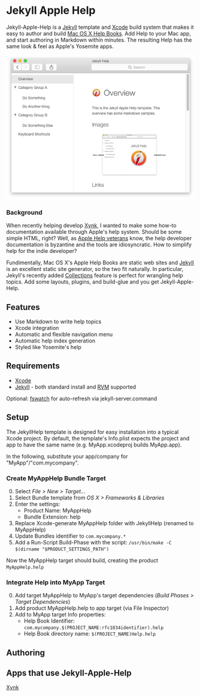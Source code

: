# Jekyll Apple Help

Jekyll-Apple-Help is a [Jekyll] template and [Xcode] build system that makes it easy to author and build [Mac OS X Help Books](https://developer.apple.com/library/mac/documentation/Carbon/Conceptual/ProvidingUserAssitAppleHelp/user_help_intro/user_assistance_intro.html). Add Help to your Mac app, and start authoring in Markdown within minutes. The resulting Help has the same look & feel as Apple's Yosemite apps.

![Jekyll Apple Help Screenshot](jekyll-apple-help.png)

### Background

When recently helping develop [Xynk], I wanted to make some how-to documentation available through Apple's help system. Should be some simple HTML, right? Well, as [Apple Help veterans](http://alastairs-place.net/blog/2015/01/14/apple-help-in-2015/) know, the help developer documentation is byzantine and the tools are idiosyncratic. How to simplify help for the indie developer?

Fundimentally, Mac OS X's Apple Help Books are static web sites and [Jekyll] is an excellent static site generator, so the two fit naturally. In particular, Jekyll's recently added [Collections](http://jekyllrb.com/docs/collections/) feature is perfect for wrangling help topics. Add some layouts, plugins, and build-glue and you get Jekyll-Apple-Help.

## Features

- Use Markdown to write help topics
- Xcode integration
- Automatic and flexible navigation menu
- Automatic help index generation
- Styled like Yosemite's help


## Requirements

- [Xcode]
- [Jekyll] - both standard install and [RVM](https://rvm.io) supported

Optional: [fswatch](http://brewformulas.org/Fswatch) for auto-refresh via jekyll-server.command

## Setup

The JekyllHelp template is designed for easy installation into a typical Xcode project. By default, the template's Info.plist expects the project and app to have the same name (e.g. MyApp.xcodeproj builds MyApp.app).

In the following, substitute your app/company for "MyApp"/"com.mycompany".

### Create MyAppHelp Bundle Target

0. Select _File > New > Target..._
0. Select Bundle template from _OS X > Frameworks & Libraries_
0. Enter the settings:
    - Product Name: MyAppHelp
    - Bundle Extension: help
0. Replace Xcode-generate MyAppHelp folder with JekyllHelp (renamed to MyAppHelp)
0. Update Bundles identifier to `com.mycompany.*`
0. Add a Run-Script Build-Phase with the script:
	`/usr/bin/make -C $(dirname "$PRODUCT_SETTINGS_PATH")`

Now the MyAppHelp target should build, creating the product `MyAppHelp.help`

### Integrate Help into MyApp Target

0. Add target MyAppHelp to MyApp's target dependencies (_Build Phases > Target Dependencies_)
0. Add product MyAppHelp.help to app target (via File Inspector)
0. Add to MyApp target Info properties:
	- Help Book Identifier: `com.mycompany.$(PROJECT_NAME:rfc1034identifier).help`
	- Help Book directory name: `$(PROJECT_NAME)Help.help`



## Authoring

## Apps that use Jekyll-Apple-Help

[Xynk]

[Jekyll]: http://jekyllrb.com
[Xcode]: https://developer.apple.com/xcode/
[Xynk]: http://xynkapp.com/
